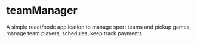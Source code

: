 # teamManager
A simple react/node application to manage sport teams and pickup games, manage team players, schedules, keep track payments.
